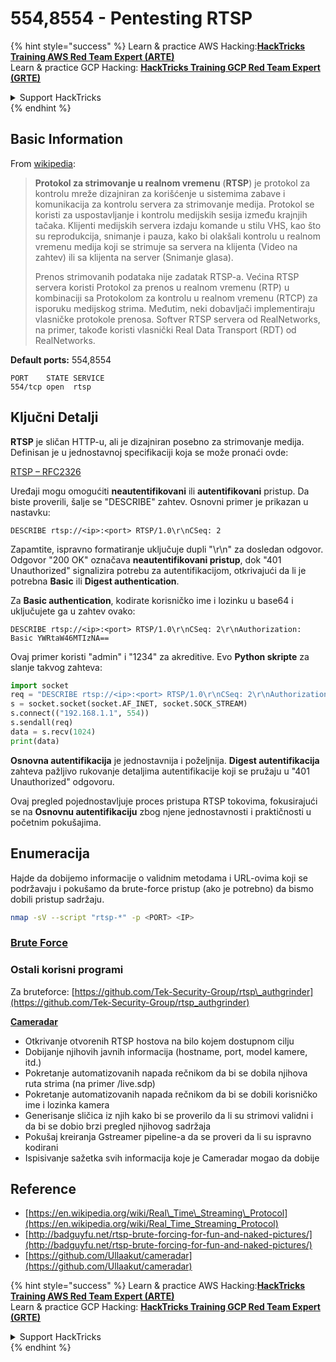 # 554,8554 - Pentesting RTSP

{% hint style="success" %}
Learn & practice AWS Hacking:<img src="../.gitbook/assets/arte.png" alt="" data-size="line">[**HackTricks Training AWS Red Team Expert (ARTE)**](https://training.hacktricks.xyz/courses/arte)<img src="../.gitbook/assets/arte.png" alt="" data-size="line">\
Learn & practice GCP Hacking: <img src="../.gitbook/assets/grte.png" alt="" data-size="line">[**HackTricks Training GCP Red Team Expert (GRTE)**<img src="../.gitbook/assets/grte.png" alt="" data-size="line">](https://training.hacktricks.xyz/courses/grte)

<details>

<summary>Support HackTricks</summary>

* Check the [**subscription plans**](https://github.com/sponsors/carlospolop)!
* **Join the** 💬 [**Discord group**](https://discord.gg/hRep4RUj7f) or the [**telegram group**](https://t.me/peass) or **follow** us on **Twitter** 🐦 [**@hacktricks\_live**](https://twitter.com/hacktricks_live)**.**
* **Share hacking tricks by submitting PRs to the** [**HackTricks**](https://github.com/carlospolop/hacktricks) and [**HackTricks Cloud**](https://github.com/carlospolop/hacktricks-cloud) github repos.

</details>
{% endhint %}

## Basic Information

From [wikipedia](https://en.wikipedia.org/wiki/Real_Time_Streaming_Protocol):

> **Protokol za strimovanje u realnom vremenu** (**RTSP**) je protokol za kontrolu mreže dizajniran za korišćenje u sistemima zabave i komunikacija za kontrolu servera za strimovanje medija. Protokol se koristi za uspostavljanje i kontrolu medijskih sesija između krajnjih tačaka. Klijenti medijskih servera izdaju komande u stilu VHS, kao što su reprodukcija, snimanje i pauza, kako bi olakšali kontrolu u realnom vremenu medija koji se strimuje sa servera na klijenta (Video na zahtev) ili sa klijenta na server (Snimanje glasa).
>
> Prenos strimovanih podataka nije zadatak RTSP-a. Većina RTSP servera koristi Protokol za prenos u realnom vremenu (RTP) u kombinaciji sa Protokolom za kontrolu u realnom vremenu (RTCP) za isporuku medijskog strima. Međutim, neki dobavljači implementiraju vlasničke protokole prenosa. Softver RTSP servera od RealNetworks, na primer, takođe koristi vlasnički Real Data Transport (RDT) od RealNetworks.

**Default ports:** 554,8554
```
PORT    STATE SERVICE
554/tcp open  rtsp
```
## Ključni Detalji

**RTSP** je sličan HTTP-u, ali je dizajniran posebno za strimovanje medija. Definisan je u jednostavnoj specifikaciji koja se može pronaći ovde:

[RTSP – RFC2326](https://tools.ietf.org/html/rfc2326)

Uređaji mogu omogućiti **neautentifikovani** ili **autentifikovani** pristup. Da biste proverili, šalje se "DESCRIBE" zahtev. Osnovni primer je prikazan u nastavku:

`DESCRIBE rtsp://<ip>:<port> RTSP/1.0\r\nCSeq: 2`

Zapamtite, ispravno formatiranje uključuje dupli "\r\n" za dosledan odgovor. Odgovor "200 OK" označava **neautentifikovani pristup**, dok "401 Unauthorized" signalizira potrebu za autentifikacijom, otkrivajući da li je potrebna **Basic** ili **Digest authentication**.

Za **Basic authentication**, kodirate korisničko ime i lozinku u base64 i uključujete ga u zahtev ovako:

`DESCRIBE rtsp://<ip>:<port> RTSP/1.0\r\nCSeq: 2\r\nAuthorization: Basic YWRtaW46MTIzNA==`

Ovaj primer koristi "admin" i "1234" za akreditive. Evo **Python skripte** za slanje takvog zahteva:
```python
import socket
req = "DESCRIBE rtsp://<ip>:<port> RTSP/1.0\r\nCSeq: 2\r\nAuthorization: Basic YWRtaW46MTIzNA==\r\n\r\n"
s = socket.socket(socket.AF_INET, socket.SOCK_STREAM)
s.connect(("192.168.1.1", 554))
s.sendall(req)
data = s.recv(1024)
print(data)
```
**Osnovna autentifikacija** je jednostavnija i poželjnija. **Digest autentifikacija** zahteva pažljivo rukovanje detaljima autentifikacije koji se pružaju u "401 Unauthorized" odgovoru.

Ovaj pregled pojednostavljuje proces pristupa RTSP tokovima, fokusirajući se na **Osnovnu autentifikaciju** zbog njene jednostavnosti i praktičnosti u početnim pokušajima.

## Enumeracija

Hajde da dobijemo informacije o validnim metodama i URL-ovima koji se podržavaju i pokušamo da brute-force pristup (ako je potrebno) da bismo dobili pristup sadržaju.
```bash
nmap -sV --script "rtsp-*" -p <PORT> <IP>
```
### [Brute Force](../generic-hacking/brute-force.md#rtsp)

### **Ostali korisni programi**

Za bruteforce: [https://github.com/Tek-Security-Group/rtsp\_authgrinder](https://github.com/Tek-Security-Group/rtsp_authgrinder)

[**Cameradar**](https://github.com/Ullaakut/cameradar)

* Otkrivanje otvorenih RTSP hostova na bilo kojem dostupnom cilju
* Dobijanje njihovih javnih informacija (hostname, port, model kamere, itd.)
* Pokretanje automatizovanih napada rečnikom da bi se dobila njihova ruta strima (na primer /live.sdp)
* Pokretanje automatizovanih napada rečnikom da bi se dobili korisničko ime i lozinka kamera
* Generisanje sličica iz njih kako bi se proverilo da li su strimovi validni i da bi se dobio brzi pregled njihovog sadržaja
* Pokušaj kreiranja Gstreamer pipeline-a da se proveri da li su ispravno kodirani
* Ispisivanje sažetka svih informacija koje je Cameradar mogao da dobije

## Reference

* [https://en.wikipedia.org/wiki/Real\_Time\_Streaming\_Protocol](https://en.wikipedia.org/wiki/Real_Time_Streaming_Protocol)
* [http://badguyfu.net/rtsp-brute-forcing-for-fun-and-naked-pictures/](http://badguyfu.net/rtsp-brute-forcing-for-fun-and-naked-pictures/)
* [https://github.com/Ullaakut/cameradar](https://github.com/Ullaakut/cameradar)

{% hint style="success" %}
Learn & practice AWS Hacking:<img src="../.gitbook/assets/arte.png" alt="" data-size="line">[**HackTricks Training AWS Red Team Expert (ARTE)**](https://training.hacktricks.xyz/courses/arte)<img src="../.gitbook/assets/arte.png" alt="" data-size="line">\
Learn & practice GCP Hacking: <img src="../.gitbook/assets/grte.png" alt="" data-size="line">[**HackTricks Training GCP Red Team Expert (GRTE)**<img src="../.gitbook/assets/grte.png" alt="" data-size="line">](https://training.hacktricks.xyz/courses/grte)

<details>

<summary>Support HackTricks</summary>

* Check the [**subscription plans**](https://github.com/sponsors/carlospolop)!
* **Join the** 💬 [**Discord group**](https://discord.gg/hRep4RUj7f) or the [**telegram group**](https://t.me/peass) or **follow** us on **Twitter** 🐦 [**@hacktricks\_live**](https://twitter.com/hacktricks_live)**.**
* **Share hacking tricks by submitting PRs to the** [**HackTricks**](https://github.com/carlospolop/hacktricks) and [**HackTricks Cloud**](https://github.com/carlospolop/hacktricks-cloud) github repos.

</details>
{% endhint %}
